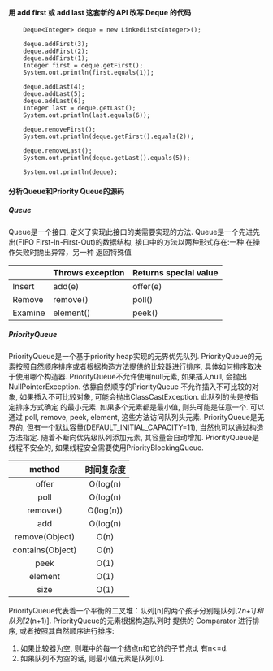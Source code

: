 #### 用 add first 或 add last 这套新的 API 改写 Deque 的代码
```
    Deque<Integer> deque = new LinkedList<Integer>();

    deque.addFirst(3);
    deque.addFirst(2);
    deque.addFirst(1);
    Integer first = deque.getFirst();
    System.out.println(first.equals(1));

    deque.addLast(4);
    deque.addLast(5);
    deque.addLast(6);
    Integer last = deque.getLast();
    System.out.println(last.equals(6));

    deque.removeFirst();
    System.out.println(deque.getFirst().equals(2));

    deque.removeLast();
    System.out.println(deque.getLast().equals(5));

    System.out.println(deque);
```

#### 分析Queue和Priority Queue的源码

##### Queue
Queue是一个接口, 定义了实现此接口的类需要实现的方法. Queue是一个先进先出(FIFO First-In-First-Out)的数据结构, 
接口中的方法以两种形式存在:一种 在操作失败时抛出异常，另一种 返回特殊值

|     | Throws exception  | Returns special value  |
|  ----  | ----  | ----  |
| Insert  | add(e) | offer(e) |
| Remove  | remove() | poll() |
| Examine  | element() | peek() |

##### PriorityQueue
PriorityQueue是一个基于priority heap实现的无界优先队列. 
PriorityQueue的元素按照自然顺序排序或者根据构造方法提供的比较器进行排序, 具体如何排序取决于使用哪个构造器.
PriorityQueue不允许使用null元素, 如果插入null, 会抛出NullPointerException. 依靠自然顺序的PriorityQueue
不允许插入不可比较的对象, 如果插入不可比较对象, 可能会抛出ClassCastException. 此队列的头是按指定排序方式确定
的最小元素. 如果多个元素都是最小值, 则头可能是任意一个. 可以通过 poll, remove, peek, element, 这些方法访问队列头元素.
PriorityQueue是无界的, 但有一个默认容量(DEFAULT_INITIAL_CAPACITY=11), 当然也可以通过构造方法指定. 
随着不断向优先级队列添加元素, 其容量会自动增加.
PriorityQueue是线程不安全的, 如果线程安全需要使用PriorityBlockingQueue.

| method | 时间复杂度 |
| :-----: | :----: |
| offer | O(log(n) |
| poll | O(log(n) |
| remove() | O(log(n)) |
| add | O(log(n) |
| remove(Object) | O(n) |
| contains(Object) | O(n) |
| peek | O(1) |
| element | O(1) |
| size | O(1) |

PriorityQueue代表着一个平衡的二叉堆：队列[n]的两个孩子分别是队列[2*n+1]和队列[2*(n+1)]. PriorityQueue的元素根据构造队列时
提供的 Comparator 进行排序, 或者按照其自然顺序进行排序: 
1. 如果比较器为空, 则堆中的每一个结点n和它的的子节点d, 有n<=d.
2. 如果队列不为空的话, 则最小值元素是队列[0].




